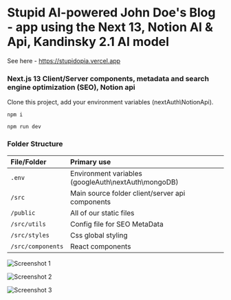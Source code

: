 # Stupid AI-powered John Doe's Blog - app using the Next 13, Notion AI & Api, Kandinsky 2.1 AI model

See here - https://stupidopia.vercel.app

### Next.js 13 Client/Server components, metadata and search engine optimization (SEO), Notion api

Clone this project, add your environment variables (nextAuth\NotionApi).

`npm i`

`npm run dev`

### Folder Structure
 
| File/Folder  	   									| Primary use    																								|
| :-------------------------------- | :------------------------------------------------------------ |
| `.env`				          					| Environment variables (googleAuth\nextAuth\mongoDB)       		|
| `/src`				          					| Main source folder client/server api components  			    		|
| `/public`          			 					| All of our static files																				|
| `/src/utils`			           			| Config file for SEO MetaData 																  |
| `/src/styles`			         				| Css global styling 																						|
| `/src/components`       					| React components    																					|


![Screenshot 1](/public/assets/present/shot1.jpg)

![Screenshot 2](/public/assets/present/shot2.jpg)

![Screenshot 3](/public/assets/present/shot3.jpg)
